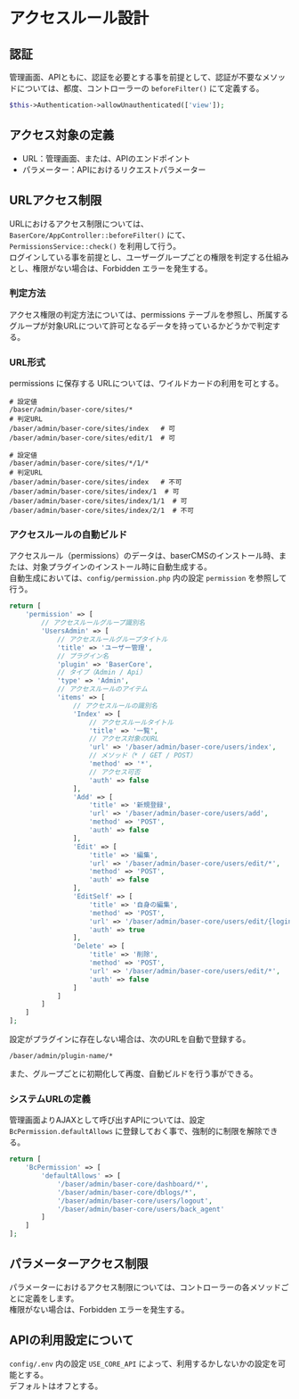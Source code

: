 # アクセスルール設計

## 認証
管理画面、APIともに、認証を必要とする事を前提として、認証が不要なメソッドについては、都度、コントローラーの `beforeFilter()` にて定義する。

```php
$this->Authentication->allowUnauthenticated(['view']);
```

 
## アクセス対象の定義
- URL：管理画面、または、APIのエンドポイント
- パラメーター：APIにおけるリクエストパラメーター

 
## URLアクセス制限
URLにおけるアクセス制限については、`BaserCore/AppController::beforeFilter()` にて、`PermissionsService::check()` を利用して行う。    
ログインしている事を前提とし、ユーザーグループごとの権限を判定する仕組みとし、権限がない場合は、Forbidden エラーを発生する。

### 判定方法
アクセス権限の判定方法については、permissions テーブルを参照し、所属するグループが対象URLについて許可となるデータを持っているかどうかで判定する。

### URL形式
permissions に保存する URLについては、ワイルドカードの利用を可とする。

```shell
# 設定値
/baser/admin/baser-core/sites/*
# 判定URL
/baser/admin/baser-core/sites/index   # 可
/baser/admin/baser-core/sites/edit/1  # 可

# 設定値
/baser/admin/baser-core/sites/*/1/*
# 判定URL
/baser/admin/baser-core/sites/index   # 不可
/baser/admin/baser-core/sites/index/1  # 可
/baser/admin/baser-core/sites/index/1/1  # 可
/baser/admin/baser-core/sites/index/2/1  # 不可
```

### アクセスルールの自動ビルド
アクセスルール（permissions）のデータは、baserCMSのインストール時、または、対象プラグインのインストール時に自動生成する。  
自動生成においては、`config/permission.php` 内の設定 `permission` を参照して行う。  

```php
return [
    'permission' => [
        // アクセスルールグループ識別名
        'UsersAdmin' => [
            // アクセスルールグループタイトル
            'title' => 'ユーザー管理',
            // プラグイン名
            'plugin' => 'BaserCore',
            // タイプ（Admin / Api）
            'type' => 'Admin',
            // アクセスルールのアイテム
            'items' => [
                // アクセスルールの識別名
                'Index' => [
                    // アクセスルールタイトル
                    'title' => '一覧',
                    // アクセス対象のURL
                    'url' => '/baser/admin/baser-core/users/index',
                    // メソッド（* / GET / POST）
                    'method' => '*',
                    // アクセス可否
                    'auth' => false
                ],
                'Add' => [
                    'title' => '新規登録',
                    'url' => '/baser/admin/baser-core/users/add',
                    'method' => 'POST',
                    'auth' => false
                ],
                'Edit' => [
                    'title' => '編集',
                    'url' => '/baser/admin/baser-core/users/edit/*',
                    'method' => 'POST',
                    'auth' => false
                ],
                'EditSelf' => [
                    'title' => '自身の編集',
                    'method' => 'POST',
                    'url' => '/baser/admin/baser-core/users/edit/{loginUserId}',
                    'auth' => true
                ],
                'Delete' => [
                    'title' => '削除',
                    'method' => 'POST',
                    'url' => '/baser/admin/baser-core/users/edit/*',
                    'auth' => false
                ]
            ]
        ]
    ]
];
```
設定がプラグインに存在しない場合は、次のURLを自動で登録する。

```shell
/baser/admin/plugin-name/*
```

また、グループごとに初期化して再度、自動ビルドを行う事ができる。

### システムURLの定義
管理画面よりAJAXとして呼び出すAPIについては、設定`BcPermission.defaultAllows` に登録しておく事で、強制的に制限を解除できる。

```php
return [
    'BcPermission' => [
        'defaultAllows' => [
            '/baser/admin/baser-core/dashboard/*',
            '/baser/admin/baser-core/dblogs/*',
            '/baser/admin/baser-core/users/logout',
            '/baser/admin/baser-core/users/back_agent'
        ]
    ]    
];
```
 
## パラメーターアクセス制限
パラメーターにおけるアクセス制限については、コントローラーの各メソッドごとに定義をします。  
権限がない場合は、Forbidden エラーを発生する。

 
## APIの利用設定について
`config/.env` 内の設定 `USE_CORE_API` によって、利用するかしないかの設定を可能とする。  
デフォルトはオフとする。

